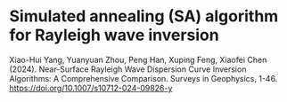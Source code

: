 # Simulated annealing (SA) algorithm for Rayleigh wave inversion
Xiao-Hui Yang, Yuanyuan Zhou, Peng Han, Xuping Feng, Xiaofei Chen (2024). Near-Surface Rayleigh Wave Dispersion Curve Inversion Algorithms: A Comprehensive Comparison. Surveys in Geophysics, 1-46. 
https://doi.org/10.1007/s10712-024-09826-y
